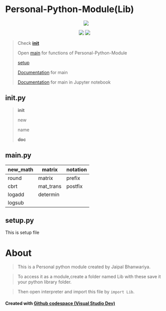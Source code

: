 # Personal-Python-Module(Lib)

<p align="center"> 
 <a href="https://github-readme-stats-eight-theta.vercel.app/api/top-langs/?username=BhJaipal&layout=compact&langs_count=16&theme=dark&background=black"> 
   <img src="https://github-readme-stats-eight-theta.vercel.app/api/top-langs/?username=BhJaipal&layout=compact&langs_count=16&background=black&theme=dark" style="margin-left:10px"/> 
  </a> 
 </p>

<p align="center">
<img src="https://img.shields.io/github/last-commit/BhJaipal/Python-Module?color=aqua&logo=%20Github&logoColor=%20yellow&style=plastic">
<img src="https://img.shields.io/github/contributors/BhJaipal/Python-Module?color=blue&logo=%20Github&logoColor=%20yellow&style=plastic">
</p>

> Check [__init__](https://github.com/BhJaipal/Personal-python-module/blob/main/Lib/__init__.py)
> 
> Open [main](https://github.com/BhJaipal/Personal-python-module/blob/main/Lib/main.py) for functions of Personal-Python-Module
> 
> [setup](https://github.com/BhJaipal/Personal-python-module/blob/main/Lib/setup.py)
> 
> [Documentation](https://github.com/BhJaipal/Personal-python-module/blob/main/Lib/Main_doc.md) for main
> 
> [Documentation](https://github.com/BhJaipal/Personal-python-module/blob/main/Lib/Main_doc.ipynb) for main in Jupyter notebook

## __init__.py
> __init__
> 
> new
> 
> name
> 
> __doc__

## main.py

| new_math |matrix | notation |
|-------|----------|---------|
| round | matrix | prefix |
| cbrt | mat_trans | postfix |
| logadd | determin   |       |
| logsub |     |       |

## setup.py

This is setup file

# About
> This is a Personal python module created by Jaipal Bhanwariya.

> To access it as a module,create a folder named Lib with these save it your python library folder.

> Then open interpreter and import this file by `import Lib`.

#### Created with [Github codespace (Visual Studio Dev)](https://vscode.dev)
